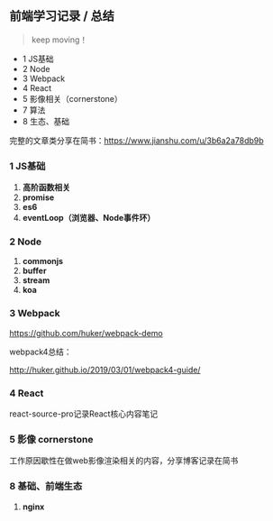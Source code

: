 ## 前端学习记录 / 总结

> keep moving！

- 1 JS基础
- 2 Node
- 3 Webpack
- 4 React
- 5 影像相关（cornerstone）
- 7 算法
- 8 生态、基础

完整的文章类分享在简书：https://www.jianshu.com/u/3b6a2a78db9b

### 1 JS基础

1. **高阶函数相关**  
2. **promise**  
3. **es6**  
4. **eventLoop（浏览器、Node事件环）**  

### 2 Node

1. **commonjs**   
2. **buffer**   
3. **stream**  
4. **koa**  

### 3 Webpack

https://github.com/huker/webpack-demo

webpack4总结：

http://huker.github.io/2019/03/01/webpack4-guide/

### 4 React

react-source-pro记录React核心内容笔记

### 5 影像 cornerstone

工作原因歇性在做web影像渲染相关的内容，分享博客记录在简书

### 8 基础、前端生态

1. **nginx**  
